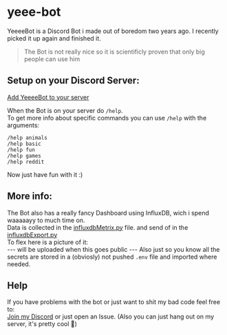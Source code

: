 # yeee-bot
YeeeeBot is a Discord Bot i made out of boredom two years ago. I recently picked it up again and finished it.
> The Bot is not really nice so it is scientificly proven that only big people can use him
## Setup on your Discord Server:
[Add YeeeeBot to your server](https://discord.com/api/oauth2/authorize?client_id=728319090510528602&permissions=277025516544&scope=bot%20applications.commands)

When the Bot is on your server do `/help`.<br/>
To get more info about specific commands you can use `/help` with the arguments:
```
/help animals
/help basic
/help fun
/help games
/help reddit
```
Now just have fun with it :)

## More info:
The Bot also has a really fancy Dashboard using InfluxDB, wich i spend waaaaayy to much time on.<br/>
Data is collected in the [influxdbMetrix.py](/cogs/influxdbMetrix.py) file. and send of in the [influxdbExport.py](/influx/influxdbExport.py) <br/>
To flex here is a picture of it:<br/>
--- will be uploaded when this goes public ---
Also just so you know all the secrets are stored in a (obviosly) not pushed `.env` file and imported where needed.

## Help
If you have problems with the bot or just want to shit my bad code feel free to: <br/>
[Join my Discord](https://discord.gg/rfXnpXsnSj) or just open an Issue.
(Also you can just hang out on my server, it's pretty cool 🌚)
